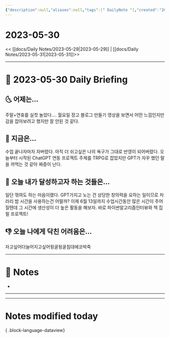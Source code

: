 ```yaml
---
{"description":null,"aliases":null,"tags":[" DailyNote "],"created":"2023-05-30T20:34:47","updated":"2023-07-15T21:30:20","title":"2023-05-30","dg-publish":true,"permalink":"/docs/Daily Notes/2023-05-30/","dgPassFrontmatter":true}
---
```



# 2023-05-30

<< [[docs/Daily Notes/2023-05-29\|2023-05-29]] | [[docs/Daily Notes/2023-05-31\|2023-05-31]]>>

---

# 📅 2023-05-30 Daily Briefing

## 🌜 어제는...

주말+연휴를 실컷 놀았다.... 월요일 장고 블로그 만들기 영상을 보면서 어떤 느낌인지만 감을 잡아보려고 했지만 잘 안된 것 같다.

## 🙌 지금은...

수업 끝나자마자 자버렸다. 아직 더 쉬고싶은 나의 욕구가 그대로 반영이 되어버렸다. 오늘부터 시작된 ChatGPT 연동 프로젝트 주제를 TRPG로 잡았지만 GPT가 자꾸 했던 말을 까먹는 것 같아 짜증이 난다.

## 🚀 오늘 내가 달성하고자 하는 것들은...

일단 꺾여도 하는 마음이랬다. GPT가지고 노는 건 상당한 창의력을 요하는 일이므로 차라리 밤 시간을 사용하는건 어떨까? 이제 6월 13일까지 수업시간동안 많은 시간이 주어질텐데 그 시간에 생산성이 더 높은 활동을 해보자. 바로 파이썬알고리즘인터뷰와 책 집필 프로젝트!

## 👎 오늘 나에게 닥친 어려움은...

자고싶어더늘어지고싶어뒹굴뒹굴침대에코박죽

---

# 📝 Notes

- 

___



---

# Notes modified today


{ .block-language-dataview}
